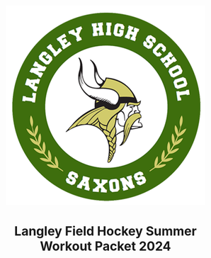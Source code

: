 <p align="center"><img src="./Logo.png" /></p>


# <div align="center">Langley Field Hockey Summer Workout Packet 2024</div>



